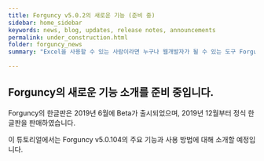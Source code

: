 ```yaml
---
title: Forguncy v5.0.2의 새로운 기능 (준비 중)
sidebar: home_sidebar
keywords: news, blog, updates, release notes, announcements
permalink: under_construction.html
folder: forguncy_news
summary: "Excel을 사용할 수 있는 사람이라면 누구나 웹개발자가 될 수 있는 도구 Forguncy의 v5.0.104가 출시되었습니다."

---
```


## Forguncy의 새로운 기능 소개를 준비 중입니다.

Forguncy의 한글판은 2019년 6월에 Beta가 출시되었으며, 2019년 12월부터 정식 한글판을 판매하였습니다.

이 튜토리얼에서는 Forguncy v5.0.104의 주요 기능과 사용 방법에 대해 소개할 예정입니다.

